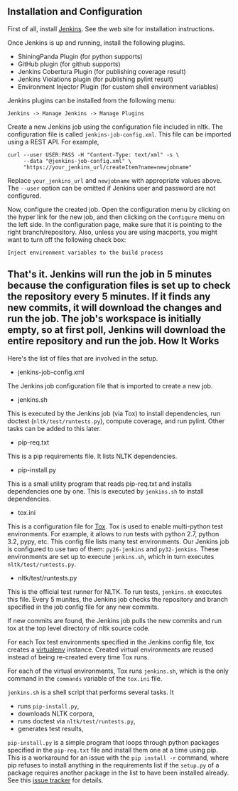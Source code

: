 Installation and Configuration
------------------------------

First of all, install [Jenkins](http://jenkins-ci.org/). See the web site for installation instructions.

Once Jenkins is up and running, install the following plugins.
 * ShiningPanda Plugin (for python supports)
 * GitHub plugin (for github supports)
 * Jenkins Cobertura Plugin (for publishing coverage result)
 * Jenkins Violations plugin (for publishing pylint result)
 * Environment Injector Plugin (for custom shell environment variables)

Jenkins plugins can be installed from the following menu:

    Jenkins -> Manage Jenkins -> Manage Plugins

Create a new Jenkins job using the configuration file included in nltk. The configuration file is called `jenkins-job-config.xml`. This file can be imported using a REST API. For example,

    curl --user USER:PASS -H "Content-Type: text/xml" -s \
         --data "@jenkins-job-config.xml" \
         "https://your_jenkins_url/createItem?name=newjobname"

Replace `your_jenkins_url` and `newjobname` with appropriate values above. The `--user` option can be omitted if Jenkins user and password are not configured.

Now, configure the created job. Open the configuration menu by clicking on the hyper link for the new job, and then clicking on the `Configure` menu on the left side. In the configuration page, make sure that it is pointing to the right branch/repository. Also, unless you are using macports, you might want to turn off the following check box:

    Inject environment variables to the build process

That's it. Jenkins will run the job in 5 minutes because the configuration files is set up to check the repository every 5 minutes. If it finds any new commits, it will download the changes and run the job. The job's workspace is initially empty, so at first poll, Jenkins will download the entire repository and run the job.
How It Works
------------

Here's the list of files that are involved in the setup.

* jenkins-job-config.xml

 The Jenkins job configuration file that is imported to create a new job.

* jenkins.sh

 This is executed by the Jenkins job (via Tox) to install dependencies, run doctest (`nltk/test/runtests.py`), compute coverage, and run pylint. Other tasks can be added to this later.

* pip-req.txt

 This is a pip requirements file. It lists NLTK dependencies.

* pip-install.py

 This is a small utility program that reads pip-req.txt and installs dependencies one by one. This is executed by `jenkins.sh` to install dependencies.

* tox.ini

 This is a configuration file for [Tox](http://tox.readthedocs.org/en/latest/). Tox is used to enable multi-python test environments. For example, it allows to run tests with python 2.7, python 3.2, pypy, etc. This config file lists many test environments. Our Jenkins job is configured to use two of them: `py26-jenkins` and `py32-jenkins`. These environments are set up to execute `jenkins.sh`, which in turn executes `nltk/test/runtests.py`.

* nltk/test/runtests.py

 This is the official test runner for NLTK. To run tests, `jenkins.sh` executes this file.
Every 5 munites, the Jenkins job checks the repository and branch specified in the job config file for any new commits.

If new commits are found, the Jenkins job pulls the new commits and run tox at the top level directory of nltk source code.

For each Tox test environments specified in the Jenkins config file, tox creates a [virtualenv](http://www.virtualenv.org/) instance. Created virtual environments are reused instead of being re-created every time Tox runs.

For each of the virtual environments, Tox runs `jenkins.sh`, which is the only command in the `commands` variable of the `tox.ini` file.

`jenkins.sh` is a shell script that performs several tasks. It
 * runs `pip-install.py`,
 * downloads NLTK corpora,
 * runs doctest via `nltk/test/runtests.py`,
 * generates test results,

`pip-install.py` is a simple program that loops through python packages specified in the `pip-req.txt` file and install them one at a time using pip. This is a workaround for an issue with the `pip install -r` command, where pip refuses to install anything in the requirements list if the `setup.py` of a package requires another package in the list to have been installed already. See this [issue tracker](https://github.com/pypa/pip/issues/25) for details.
